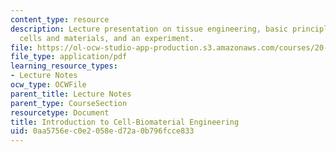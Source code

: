 ```yaml
---
content_type: resource
description: Lecture presentation on tissue engineering, basic principles and examples,
  cells and materials, and an experiment.
file: https://ol-ocw-studio-app-production.s3.amazonaws.com/courses/20-109-laboratory-fundamentals-in-biological-engineering-spring-2010/0aa5756ec0e2058ed72a0b796fcce833_MIT20_109S10_lec_m3d1.pdf
file_type: application/pdf
learning_resource_types:
- Lecture Notes
ocw_type: OCWFile
parent_title: Lecture Notes
parent_type: CourseSection
resourcetype: Document
title: Introduction to Cell-Biomaterial Engineering
uid: 0aa5756e-c0e2-058e-d72a-0b796fcce833
---
```

